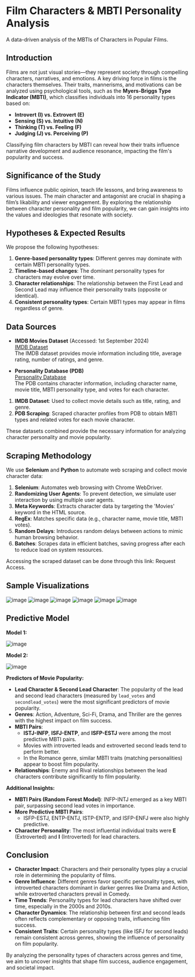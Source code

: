 # Film Characters & MBTI Personality Analysis
A data-driven analysis of the MBTIs of Characters in Popular Films.

## Introduction
Films are not just visual stories—they represent society through compelling characters, narratives, and emotions. A key driving force in films is the characters themselves. Their traits, mannerisms, and motivations can be analyzed using psychological tools, such as the **Myers-Briggs Type Indicator (MBTI)**, which classifies individuals into 16 personality types based on:

- **Introvert (I) vs. Extrovert (E)**
- **Sensing (S) vs. Intuitive (N)**
- **Thinking (T) vs. Feeling (F)**
- **Judging (J) vs. Perceiving (P)**

Classifying film characters by MBTI can reveal how their traits influence narrative development and audience resonance, impacting the film's popularity and success.

## Significance of the Study
Films influence public opinion, teach life lessons, and bring awareness to various issues. The main character and antagonist are crucial in shaping a film’s likability and viewer engagement. By exploring the relationship between character personality and film popularity, we can gain insights into the values and ideologies that resonate with society.

## Hypotheses & Expected Results
We propose the following hypotheses:

1. **Genre-based personality types**: Different genres may dominate with certain MBTI personality types.
2. **Timeline-based changes**: The dominant personality types for characters may evolve over time.
3. **Character relationships**: The relationship between the First Lead and Second Lead may influence their personality traits (opposite or identical).
4. **Consistent personality types**: Certain MBTI types may appear in films regardless of genre.

## Data Sources
- **IMDB Movies Dataset** (Accessed: 1st September 2024)  
  [IMDB Dataset](https://datasets.imdbws.com/)  
  The IMDB dataset provides movie information including title, average rating, number of ratings, and genre.
  
- **Personality Database (PDB)**  
  [Personality Database](https://www.personality-database.com/)  
  The PDB contains character information, including character name, movie title, MBTI personality type, and votes for each character.

1. **IMDB Dataset**: Used to collect movie details such as title, rating, and genre.
2. **PDB Scraping**: Scraped character profiles from PDB to obtain MBTI types and related votes for each movie character.

These datasets combined provide the necessary information for analyzing character personality and movie popularity.


## Scraping Methodology
We use **Selenium** and **Python** to automate web scraping and collect movie character data:

1. **Selenium**: Automates web browsing with Chrome WebDriver.
2. **Randomizing User Agents**: To prevent detection, we simulate user interaction by using multiple user agents.
3. **Meta Keywords**: Extracts character data by targeting the 'Movies' keyword in the HTML source.
4. **RegEx**: Matches specific data (e.g., character name, movie title, MBTI votes).
5. **Random Delays**: Introduces random delays between actions to mimic human browsing behavior.
6. **Batches**: Scrapes data in efficient batches, saving progress after each to reduce load on system resources.

Accessing the scraped dataset can be done through this link: <a name="https://drive.google.com/drive/folders/1SDU5CBjcQtdKyBlkpzRjrJS-S34zI1ZY?usp=sharing">Request Access</a>.

## Sample Visualizations

![image](https://github.com/user-attachments/assets/a4c10176-f328-4223-949a-d36a64aeb6e7)
![image](https://github.com/user-attachments/assets/cebcdd0e-f023-483e-a8be-6794deccb7c6)
![image](https://github.com/user-attachments/assets/196406ab-a0d4-4055-8771-da32247ed383)
![image](https://github.com/user-attachments/assets/ecd44bca-2ddb-4306-94a8-fa612b76a4be)
![image](https://github.com/user-attachments/assets/9927205f-0ca7-41e0-b9fd-50081157955e)
![image](https://github.com/user-attachments/assets/95f5069d-ba21-4352-adc4-c57c711a1295)

## Predictive Model
**Model 1:**

![image](https://github.com/user-attachments/assets/893d20a5-7aa6-4d18-a2bd-75cdf95dffde)

**Model 2:**

![image](https://github.com/user-attachments/assets/585dc618-b5ee-4e81-bda8-16003cfb664a)

**Predictors of Movie Popularity:**
- **Lead Character & Second Lead Character**: The popularity of the lead and second lead characters (measured by `lead_votes` and `secondlead_votes`) were the most significant predictors of movie popularity.
- **Genres**: Action, Adventure, Sci-Fi, Drama, and Thriller are the genres with the highest impact on film success.
- **MBTI Pairs**: 
  - **ISTJ-INFP**, **ISFJ-ENTP**, and **ISFP-ESTJ** were among the most predictive MBTI pairs.
  - Movies with introverted leads and extroverted second leads tend to perform better.
  - In the Romance genre, similar MBTI traits (matching personalities) appear to boost film popularity.
- **Relationships**: Enemy and Rival relationships between the lead characters contribute significantly to film popularity.

**Additional Insights:**
- **MBTI Pairs (Random Forest Model)**: INFP-INTJ emerged as a key MBTI pair, surpassing second lead votes in importance.
- **More Predictive MBTI Pairs**: 
  - ISFP-ESTJ, ENTP-ENTJ, ISTP-ENTP, and ISFP-ENFJ were also highly predictive.
- **Character Personality**: The most influential individual traits were **E** (Extroverted) and **I** (Introverted) for lead characters.
  
## Conclusion
- **Character Impact**: Characters and their personality types play a crucial role in determining the popularity of films.
- **Genre Influence**: Different genres favor specific personality types, with introverted characters dominant in darker genres like Drama and Action, while extroverted characters prevail in Comedy.
- **Time Trends**: Personality types for lead characters have shifted over time, especially in the 2000s and 2010s.
- **Character Dynamics**: The relationship between first and second leads often reflects complementary or opposing traits, influencing film success.
- **Consistent Traits**: Certain personality types (like ISFJ for second leads) remain consistent across genres, showing the influence of personality on film popularity.

By analyzing the personality types of characters across genres and time, we aim to uncover insights that shape film success, audience engagement, and societal impact.

